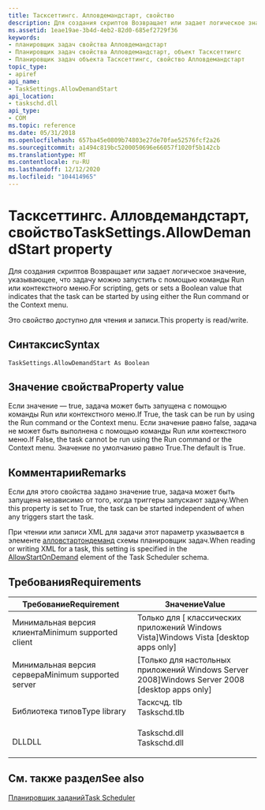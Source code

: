 ```yaml
---
title: Тасксеттингс. Алловдемандстарт, свойство
description: Для создания скриптов Возвращает или задает логическое значение, указывающее, что задачу можно запустить с помощью команды Run или контекстного меню.
ms.assetid: 1eae19ae-3b4d-4eb2-82d0-685ef2729f36
keywords:
- планировщик задач свойства Алловдемандстарт
- Планировщик задач свойства Алловдемандстарт, объект Тасксеттингс
- Планировщик задач объекта Тасксеттингс, свойство Алловдемандстарт
topic_type:
- apiref
api_name:
- TaskSettings.AllowDemandStart
api_location:
- taskschd.dll
api_type:
- COM
ms.topic: reference
ms.date: 05/31/2018
ms.openlocfilehash: 657ba45e0809b74803e27de70fae52576fcf2a26
ms.sourcegitcommit: a1494c819bc5200050696e66057f1020f5b142cb
ms.translationtype: MT
ms.contentlocale: ru-RU
ms.lasthandoff: 12/12/2020
ms.locfileid: "104414965"
---
```

# <a name="tasksettingsallowdemandstart-property"></a><span data-ttu-id="cee92-106">Тасксеттингс. Алловдемандстарт, свойство</span><span class="sxs-lookup"><span data-stu-id="cee92-106">TaskSettings.AllowDemandStart property</span></span>

<span data-ttu-id="cee92-107">Для создания скриптов Возвращает или задает логическое значение, указывающее, что задачу можно запустить с помощью команды Run или контекстного меню.</span><span class="sxs-lookup"><span data-stu-id="cee92-107">For scripting, gets or sets a Boolean value that indicates that the task can be started by using either the Run command or the Context menu.</span></span>

<span data-ttu-id="cee92-108">Это свойство доступно для чтения и записи.</span><span class="sxs-lookup"><span data-stu-id="cee92-108">This property is read/write.</span></span>

## <a name="syntax"></a><span data-ttu-id="cee92-109">Синтаксис</span><span class="sxs-lookup"><span data-stu-id="cee92-109">Syntax</span></span>


```VB
TaskSettings.AllowDemandStart As Boolean
```



## <a name="property-value"></a><span data-ttu-id="cee92-110">Значение свойства</span><span class="sxs-lookup"><span data-stu-id="cee92-110">Property value</span></span>

<span data-ttu-id="cee92-111">Если значение — true, задача может быть запущена с помощью команды Run или контекстного меню.</span><span class="sxs-lookup"><span data-stu-id="cee92-111">If True, the task can be run by using the Run command or the Context menu.</span></span> <span data-ttu-id="cee92-112">Если значение равно false, задача не может быть выполнена с помощью команды Run или контекстного меню.</span><span class="sxs-lookup"><span data-stu-id="cee92-112">If False, the task cannot be run using the Run command or the Context menu.</span></span> <span data-ttu-id="cee92-113">Значение по умолчанию равно True.</span><span class="sxs-lookup"><span data-stu-id="cee92-113">The default is True.</span></span>

## <a name="remarks"></a><span data-ttu-id="cee92-114">Комментарии</span><span class="sxs-lookup"><span data-stu-id="cee92-114">Remarks</span></span>

<span data-ttu-id="cee92-115">Если для этого свойства задано значение true, задача может быть запущена независимо от того, когда триггеры запускают задачу.</span><span class="sxs-lookup"><span data-stu-id="cee92-115">When this property is set to True, the task can be started independent of when any triggers start the task.</span></span>

<span data-ttu-id="cee92-116">При чтении или записи XML для задачи этот параметр указывается в элементе [алловстартондеманд](taskschedulerschema-allowstartondemand-settingstype-element.md) схемы планировщик задач.</span><span class="sxs-lookup"><span data-stu-id="cee92-116">When reading or writing XML for a task, this setting is specified in the [AllowStartOnDemand](taskschedulerschema-allowstartondemand-settingstype-element.md) element of the Task Scheduler schema.</span></span>

## <a name="requirements"></a><span data-ttu-id="cee92-117">Требования</span><span class="sxs-lookup"><span data-stu-id="cee92-117">Requirements</span></span>



| <span data-ttu-id="cee92-118">Требование</span><span class="sxs-lookup"><span data-stu-id="cee92-118">Requirement</span></span> | <span data-ttu-id="cee92-119">Значение</span><span class="sxs-lookup"><span data-stu-id="cee92-119">Value</span></span> |
|-------------------------------------|-----------------------------------------------------------------------------------------|
| <span data-ttu-id="cee92-120">Минимальная версия клиента</span><span class="sxs-lookup"><span data-stu-id="cee92-120">Minimum supported client</span></span><br/> | <span data-ttu-id="cee92-121">Только для \[ классических приложений Windows Vista\]</span><span class="sxs-lookup"><span data-stu-id="cee92-121">Windows Vista \[desktop apps only\]</span></span><br/>                                          |
| <span data-ttu-id="cee92-122">Минимальная версия сервера</span><span class="sxs-lookup"><span data-stu-id="cee92-122">Minimum supported server</span></span><br/> | <span data-ttu-id="cee92-123">\[Только для настольных приложений Windows Server 2008\]</span><span class="sxs-lookup"><span data-stu-id="cee92-123">Windows Server 2008 \[desktop apps only\]</span></span><br/>                                    |
| <span data-ttu-id="cee92-124">Библиотека типов</span><span class="sxs-lookup"><span data-stu-id="cee92-124">Type library</span></span><br/>             | <dl> <span data-ttu-id="cee92-125"><dt>Тасксчд. tlb</dt></span><span class="sxs-lookup"><span data-stu-id="cee92-125"><dt>Taskschd.tlb</dt></span></span> </dl> |
| <span data-ttu-id="cee92-126">DLL</span><span class="sxs-lookup"><span data-stu-id="cee92-126">DLL</span></span><br/>                      | <dl> <span data-ttu-id="cee92-127"><dt>Taskschd.dll</dt></span><span class="sxs-lookup"><span data-stu-id="cee92-127"><dt>Taskschd.dll</dt></span></span> </dl> |



## <a name="see-also"></a><span data-ttu-id="cee92-128">См. также раздел</span><span class="sxs-lookup"><span data-stu-id="cee92-128">See also</span></span>

<dl> <dt>

[<span data-ttu-id="cee92-129">Планировщик заданий</span><span class="sxs-lookup"><span data-stu-id="cee92-129">Task Scheduler</span></span>](task-scheduler-start-page.md)
</dt> </dl>

 

 





